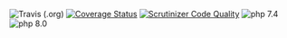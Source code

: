 ![Travis (.org)](https://travis-ci.com/Enjoyzz/forms.svg?branch=3.x)
[![Coverage Status](https://coveralls.io/repos/github/Enjoyzz/forms/badge.svg?branch=3.x)](https://coveralls.io/github/Enjoyzz/forms?branch=3.x)
[![Scrutinizer Code Quality](https://scrutinizer-ci.com/g/Enjoyzz/forms/badges/quality-score.png?b=3.x)](https://scrutinizer-ci.com/g/Enjoyzz/forms/?branch=3.x)
![php 7.4](https://github.com/Enjoyzz/forms/workflows/php%207.4/badge.svg)
![php 8.0](https://github.com/Enjoyzz/forms/workflows/php%208.0/badge.svg)